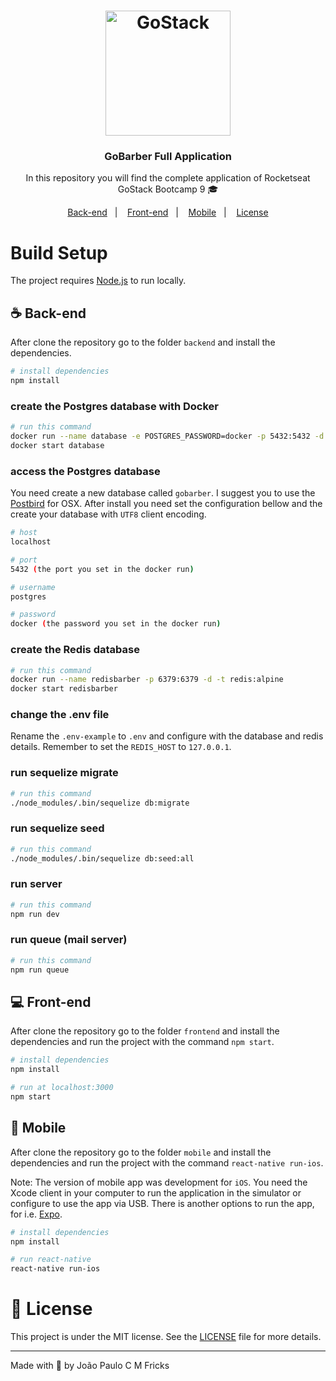 <h1 align="center">
    <img alt="GoStack" src="https://rocketseat-cdn.s3-sa-east-1.amazonaws.com/bootcamp-header.png" width="200px" />
</h1>

<h3 align="center">
  GoBarber Full Application
</h3>

<p align="center">In this repository you will find the complete application of Rocketseat GoStack Bootcamp 9 🎓</p>

<p align="center">
  <a href="#coffee-back-end">Back-end</a>&nbsp;&nbsp;&nbsp;|&nbsp;&nbsp;&nbsp;
  <a href="#computer-front-end">Front-end</a>&nbsp;&nbsp;&nbsp;|&nbsp;&nbsp;&nbsp;
  <a href="#iphone-mobile">Mobile</a>&nbsp;&nbsp;&nbsp;|&nbsp;&nbsp;&nbsp;
  <a href="#memo-license">License</a>
</p>

# Build Setup

The project requires [Node.js](https://nodejs.org/) to run locally.

## :coffee: Back-end

After clone the repository go to the folder `backend` and install the dependencies.

```bash
# install dependencies
npm install
```

### create the Postgres database with Docker

```bash
# run this command
docker run --name database -e POSTGRES_PASSWORD=docker -p 5432:5432 -d postgres
docker start database
```

### access the Postgres database

You need create a new database called `gobarber`. I suggest you to use the [Postbird](https://www.electronjs.org/apps/postbird) for OSX. After install you need set the configuration bellow and the create your database with `UTF8` client encoding.

```bash
# host
localhost

# port
5432 (the port you set in the docker run)

# username
postgres

# password
docker (the password you set in the docker run)
```

### create the Redis database

```bash
# run this command
docker run --name redisbarber -p 6379:6379 -d -t redis:alpine
docker start redisbarber
```

### change the .env file

Rename the `.env-example` to `.env` and configure with the database and redis details. Remember to set the `REDIS_HOST` to `127.0.0.1`.

### run sequelize migrate

```bash
# run this command
./node_modules/.bin/sequelize db:migrate
```

### run sequelize seed

```bash
# run this command
./node_modules/.bin/sequelize db:seed:all
```

### run server

```bash
# run this command
npm run dev
```

### run queue (mail server)

```bash
# run this command
npm run queue
```

## :computer: Front-end

After clone the repository go to the folder `frontend` and install the dependencies and run the project with the command `npm start`.

```bash
# install dependencies
npm install
```

```bash
# run at localhost:3000
npm start
```

## :iphone: Mobile

After clone the repository go to the folder `mobile` and install the dependencies and run the project with the command `react-native run-ios`.

Note: The version of mobile app was development for `iOS`. You need the Xcode client in your computer to run the application in the simulator or configure to use the app via USB. There is another options to run the app, for i.e. [Expo](https://expo.io/learn).

```bash
# install dependencies
npm install
```

```bash
# run react-native
react-native run-ios
```

# :memo: License

This project is under the MIT license. See the [LICENSE](LICENSE.md) file for more details.

---

Made with :blue_heart: by João Paulo C M Fricks
